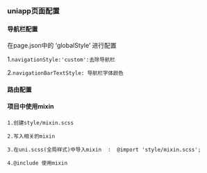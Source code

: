 ### uniapp页面配置

#### 导航栏配置

在page.json中的  ‘globalStyle’  进行配置

1.`navigationStyle:'custom':去除导航栏`

2.`navigationBarTextStyle: 导航栏字体颜色`

#### 路由配置



#### 项目中使用mixin

`1.创建style/mixin.scss`

`2.写入相关的mixin`

`3.在uni.scss(全局样式)中导入mixin  :  @import 'style/mixin.scss';`  

`4.@include 使用mixin`



